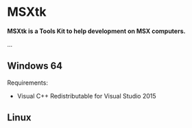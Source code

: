 # MSXtk

**MSXtk is a Tools Kit to help development on MSX computers.**

...

## Windows 64
Requirements:
- Visual C++ Redistributable for Visual Studio 2015

## Linux